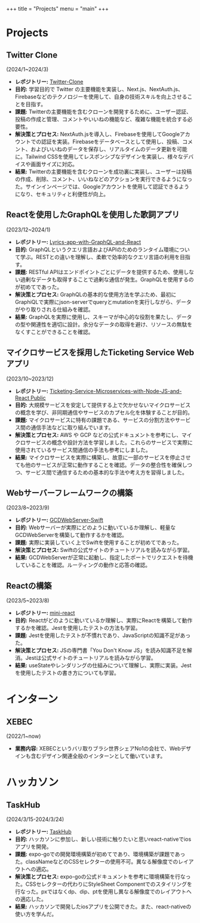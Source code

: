 +++
title = "Projects"
menu = "main"
+++

# Projects

## Twitter Clone
(2024/1~2024/3)
- **レポジトリー:** [Twitter-Clone](https://github.com/eightsuzuki/Twitter-Clone)
- **目的:** 学習目的で Twitter の主要機能を実装し、Next.js、NextAuth.js、Firebaseなどのテクノロジーを使用して、自身の技術スキルを向上させることを目指す。
- **課題:** Twitterの主要機能を含むクローンを開発するために、ユーザー認証、投稿の作成と管理、コメントやいいねの機能など、複雑な機能を統合する必要性。
- **解決策とプロセス:** NextAuth.jsを導入し、Firebaseを使用してGoogleアカウントでの認証を実装。Firebaseをデータベースとして使用し、投稿、コメント、およびいいねのデータを保存し、リアルタイムのデータ更新を可能に。Tailwind CSSを使用してレスポンシブなデザインを実装し、様々なデバイスや画面サイズに対応。
- **結果:** Twitterの主要機能を含むクローンを成功裏に実装し、ユーザーは投稿の作成、削除、コメント、いいねなどのアクションを実行できるようになった。サインインページでは、Googleアカウントを使用して認証できるようになり、セキュリティと利便性が向上。

## Reactを使用したGraphQLを使用した歌詞アプリ
(2023/12~2024/1)
- **レポジトリー:** [Lyrics-app-with-GraphQL-and-React](https://github.com/eightsuzuki/Lyrics-app-with-GraphQL-and-React)
- **目的:** GraphQLというクエリ言語およびAPIのためのランタイム環境について学ぶ。RESTとの違いを理解し、柔軟で効率的なクエリ言語の利用を目指す。
- **課題:** RESTful APIはエンドポイントごとにデータを提供するため、使用しない過剰なデータも取得することで過剰な通信が発生。GraphQLを使用するのが初めてであった。
- **解決策とプロセス:** GraphQLの基本的な使用方法を学ぶため、最初にGraphiQLで実際にjson-serverでqueryとmutationを実行しながら、データがやり取りされる仕組みを確認。
- **結果:** GraphQLを実際に使用し、スキーマが中心的な役割を果たし、データの型や関連性を適切に設計。余分なデータの取得を避け、リソースの無駄をなくすことができることを確認。

## マイクロサービスを採用したTicketing Service Webアプリ
(2023/10~2023/12)
- **レポジトリー:** [Ticketing-Service-Microservices-with-Node-JS-and-React
Public](https://github.com/eightsuzuki/Ticketing-Service-Microservices-with-Node-JS-and-React)
- **目的:** 大規模サービスを安定して提供する上で欠かせないマイクロサービスの概念を学び、非同期通信やサービスのカプセル化を体験することが目的。
- **課題:** マイクロサービスに特有の課題である、サービスの分割方法やサービス間の通信手法などに取り組んでいます。
- **解決策とプロセス:** AWS や GCP などの公式ドキュメントを参考にし、マイクロサービスの概念や設計方法を学習しました。これらのサービスで実際に使用されているサービス間通信の手法も参考にしました。
- **結果:** マイクロサービスを実際に構築し、故意に一部のサービスを停止させても他のサービスが正常に動作することを確認。データの整合性を確保しつつ、サービス間で通信するための基本的な手法や考え方を習得しました。

## Webサーバーフレームワークの構築
(2023/8~2023/9)
- **レポジトリー:** [GCDWebServer-Swift](https://github.com/eightsuzuki/GCDWebServer-Swift)
- **目的:** Webサーバーが実際にどのように動いているか理解し、軽量なGCDWebServerを構築して動作するかを確認。
- **課題:** 実際に実装していく上でSwiftを使用することが初めてであった。
- **解決策とプロセス:** Swiftの公式サイトのチュートリアルを読みながら学習。
- **結果:** GCDWebServerが正常に起動し、指定したポートでリクエストを待機していることを確認。ルーティングの動作と応答の確認。

## Reactの構築
(2023/5~2023/8)
- **レポジトリー:** [mini-react](https://github.com/eightsuzuki/mini-react)
- **目的:** Reactがどのように動いているか理解し、実際にReactを構築して動作するかを確認。Jestを使用したテストの方法も学習。
- **課題:** Jestを使用したテストが不慣れであり、JavaScriptの知識不足があった。
- **解決策とプロセス:** JSの専門書「You Don't Know JS」を読み知識不足を解消。Jestは公式サイトのチュートリアルを読みながら学習。
- **結果:** useStateやレンダリングの仕組みについて理解し、実際に実装。Jestを使用したテストの書き方についても学習。


# インターン
## XEBEC
(2022/1~now)
- **業務内容:** XEBECというバリ取りブラシ世界シェアNo1の会社で、Webデザインも含むデザイン関連全般のインターンとして働いています。

# ハッカソン
## TaskHub
(2024/3/15-2024/3/24)
- **レポジトリー:** [TaskHub](https://github.com/eightsuzuki/Task_Management_App_Using_ReactNative)
- **目的:** ハッカソンに参加し、新しい技術に触りたいと思いreact-nativeでiosアプリを開発。
- **課題:** expo-goでの開発環境構築が初めてであり、環境構築が課題であった。classNameなどのCSSセレクターの使用不可。異なる解像度でのレイアウトへの適応。
- **解決策とプロセス:** expo-goの公式ドキュメントを参考に環境構築を行なった。CSSセレクターの代わりにStyleSheet Componentでのスタイリングを行なった。pxではなくdp、dip、ptを使用し異なる解像度でのレイアウトへの適応した。
- **結果:** ハッカソンで開発したiosアプリを公開できた。また、react-nativeの使い方を学んだ。